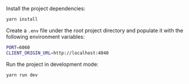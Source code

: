 Install the project dependencies:

```bash
yarn install
```

Create a `.env` file under the root project directory and populate it with the following environment variables:

```bash
PORT=6060
CLIENT_ORIGIN_URL=http://localhost:4040
```
Run the project in development mode:

```bash
yarn run dev
```
